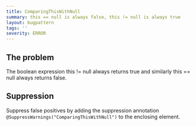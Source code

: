 ```yaml
---
title: ComparingThisWithNull
summary: this == null is always false, this != null is always true
layout: bugpattern
tags: ''
severity: ERROR
---
```


<!--
*** AUTO-GENERATED, DO NOT MODIFY ***
To make changes, edit the @BugPattern annotation or the explanation in docs/bugpattern.
-->


## The problem
The boolean expression this != null always returns true and similarly this == null always returns false.

## Suppression
Suppress false positives by adding the suppression annotation `@SuppressWarnings("ComparingThisWithNull")` to the enclosing element.
